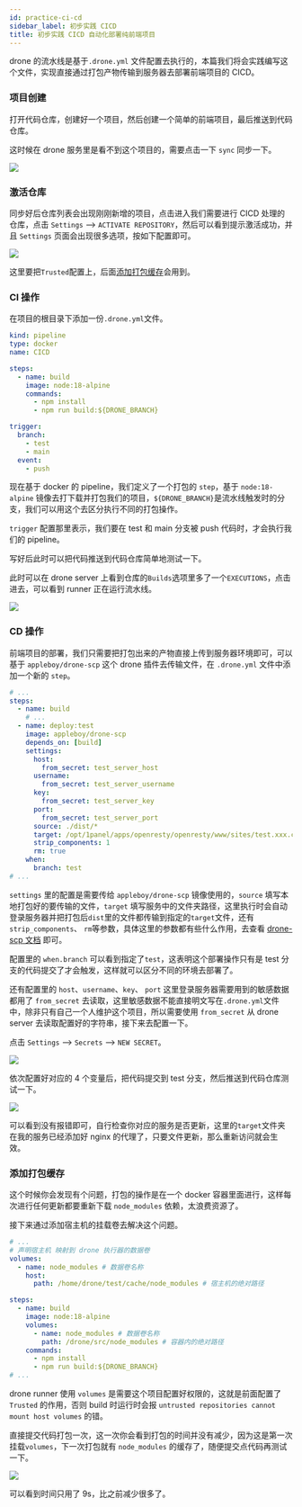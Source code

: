 ```yaml
---
id: practice-ci-cd
sidebar_label: 初步实践 CICD
title: 初步实践 CICD 自动化部署纯前端项目
---
```


drone 的流水线是基于`.drone.yml` 文件配置去执行的，本篇我们将会实践编写这个文件，实现直接通过打包产物传输到服务器去部署前端项目的 CICD。

### 项目创建

打开代码仓库，创建好一个项目，然后创建一个简单的前端项目，最后推送到代码仓库。

这时候在 drone 服务里是看不到这个项目的，需要点击一下 `sync` 同步一下。

![](./img/02/01.png)

### 激活仓库

同步好后仓库列表会出现刚刚新增的项目，点击进入我们需要进行 CICD 处理的仓库，点击 `Settings` --> `ACTIVATE REPOSITORY`，然后可以看到提示激活成功，并且 `Settings` 页面会出现很多选项，按如下配置即可。

![](./img/02/02.png)

这里要把`Trusted`配置上，后面[添加打包缓存](#添加打包缓存)会用到。

### CI 操作

在项目的根目录下添加一份`.drone.yml`文件。

```yml
kind: pipeline
type: docker
name: CICD

steps:
  - name: build
    image: node:18-alpine
    commands:
      - npm install
      - npm run build:${DRONE_BRANCH}

trigger:
  branch:
    - test
    - main
  event:
    - push
```

现在基于 docker 的 pipeline，我们定义了一个打包的 `step`，基于 `node:18-alpine` 镜像去打下载并打包我们的项目，`${DRONE_BRANCH}`是流水线触发时的分支，我们可以用这个去区分执行不同的打包操作。

`trigger` 配置那里表示，我们要在 test 和 main 分支被 push 代码时，才会执行我们的 pipeline。

写好后此时可以把代码推送到代码仓库简单地测试一下。

此时可以在 drone server 上看到仓库的`Builds`选项里多了一个`EXECUTIONS`，点击进去，可以看到 runner 正在运行流水线。

![](./img/02/03.png)

### CD 操作

前端项目的部署，我们只需要把打包出来的产物直接上传到服务器环境即可，可以基于 `appleboy/drone-scp` 这个 drone 插件去传输文件，在 `.drone.yml` 文件中添加一个新的 `step`。

```yml
# ...
steps:
  - name: build
    # ...
  - name: deploy:test
    image: appleboy/drone-scp
    depends_on: [build]
    settings:
      host:
        from_secret: test_server_host
      username:
        from_secret: test_server_username
      key:
        from_secret: test_server_key
      port:
        from_secret: test_server_port
      source: ./dist/*
      target: /opt/1panel/apps/openresty/openresty/www/sites/test.xxx.com/index
      strip_components: 1
      rm: true
    when:
      branch: test
# ...
```

`settings` 里的配置是需要传给 `appleboy/drone-scp` 镜像使用的，`source` 填写本地打包好的要传输的文件，`target` 填写服务中的文件夹路径，这里执行时会自动登录服务器并把打包后`dist`里的文件都传输到指定的`target`文件，还有`strip_components`、 `rm`等参数，具体这里的参数都有些什么作用，去查看 [drone-scp 文档](https://plugins.drone.io/plugins/scp) 即可。

配置里的 `when.branch` 可以看到指定了`test`，这表明这个部署操作只有是 test 分支的代码提交了才会触发，这样就可以区分不同的环境去部署了。

还有配置里的 `host`、`username`、`key`、 `port` 这里登录服务器需要用到的敏感数据都用了 `from_secret` 去读取，这里敏感数据不能直接明文写在`.drone.yml`文件中，除非只有自己一个人维护这个项目，所以需要使用 `from_secret` 从 drone server 去读取配置好的字符串，接下来去配置一下。

点击 `Settings` --> `Secrets` --> `NEW SECRET`。

![](./img/02/04.png)

依次配置好对应的 4 个变量后，把代码提交到 test 分支，然后推送到代码仓库测试一下。

![](./img/02/05.png)

可以看到没有报错即可，自行检查你对应的服务是否更新，这里的`target`文件夹在我的服务已经添加好 nginx 的代理了，只要文件更新，那么重新访问就会生效。

### 添加打包缓存

这个时候你会发现有个问题，打包的操作是在一个 docker 容器里面进行，这样每次进行任何更新都要重新下载 `node_modules` 依赖，太浪费资源了。

接下来通过添加宿主机的挂载卷去解决这个问题。

```yml
# ...
# 声明宿主机 映射到 drone 执行器的数据卷
volumes:
  - name: node_modules # 数据卷名称
    host:
      path: /home/drone/test/cache/node_modules # 宿主机的绝对路径

steps:
  - name: build
    image: node:18-alpine
    volumes:
      - name: node_modules # 数据卷名称
        path: /drone/src/node_modules # 容器内的绝对路径
    commands:
      - npm install
      - npm run build:${DRONE_BRANCH}
# ...
```

drone runner 使用 `volumes` 是需要这个项目配置好权限的，这就是前面配置了 `Trusted` 的作用，否则 build 时运行时会报 `untrusted repositories cannot mount host volumes` 的错。

直接提交代码打包一次，这一次你会看到打包的时间并没有减少，因为这是第一次挂载`volumes`，下一次打包就有 `node_modules` 的缓存了，随便提交点代码再测试一下。

![](./img/02/06.png)

可以看到时间只用了 9s，比之前减少很多了。
